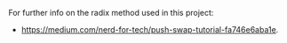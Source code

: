For further info on the radix method used in this project:
* <https://medium.com/nerd-for-tech/push-swap-tutorial-fa746e6aba1e>.